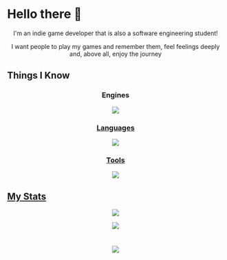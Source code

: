 # Hello there 👋


<p align="center">I'm an indie game developer that is also a software engineering student!</p>
<p align="center">I want people to play my games and remember them, feel feelings deeply and, above all, enjoy the journey</p>

## Things I Know

<h3 align="center">Engines</h3>

<p align="center">
  <a href="https://skillicons.dev">
    <img src="https://skillicons.dev/icons?i=unity,unreal,godot"/>
</p>
<h3 align="center">Languages</h3>
<p align="center">
  <a href="https://skillicons.dev">
    <img src="https://skillicons.dev/icons?i=cs,cpp,html,css,js,python,java"/>
</p>
<h3 align="center">Tools</h3>
<p align="center">
  <a href="https://skillicons.dev">
    <img src="https://skillicons.dev/icons?i=ps,blender,vscode,git,github,figma,notion"/>
</p>

## My Stats
<p align="center" >
  <a href="https://github.com/DenverCoder1/github-readme-streak-stats">
    <!-- Use https://streak-stats.demolab.com or self-host with your own Vercel app - visit https://git.io/streak-stats for instructions -->
    <img src="https://github-readme-streak-stats-eight.vercel.app/?user=Jobberson&theme=ocean-dark&hide_border=true&short_numbers=true&sideLabels=e6d7ff"/>
  </a>
</p>
<p align="center" >
  <a href="https://github.com/anuraghazra/github-readme-stats">
    <img src="https://github-readme-stats.vercel.app/api/top-langs/?username=jobberson&layout=compact&theme=ocean_dark&hide_border=true"/>
</p>
    
# 
<p align="center" > 
  <img src="https://media2.giphy.com/media/v1.Y2lkPTc5MGI3NjExbWd4bjNkdTR1ODdmYTJ6ZWVjcTh3dWhjb294YmYxcmo3a2lpenBpaSZlcD12MV9pbnRlcm5hbF9naWZfYnlfaWQmY3Q9Zw/apDKUhWrCycuznR4ro/giphy.gif"/>
</p>
